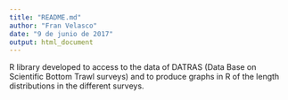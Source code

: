 ```yaml
---
title: "README.md"
author: "Fran Velasco"
date: "9 de junio de 2017"
output: html_document
---
```


R library developed to access to the data of DATRAS (Data Base on Scientific Bottom Trawl  surveys) and to produce graphs in R of the length distributions in the different surveys.
